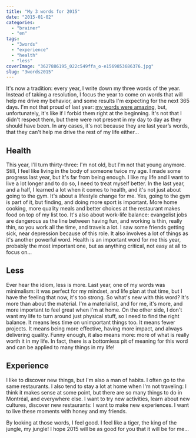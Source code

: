 ```yaml
---
title: "My 3 words for 2015"
date: "2015-01-02"
categories: 
  - "brainer"
  - "en"
tags: 
  - "3words"
  - "experience"
  - "health"
  - "less"
coverImage: "3627886195_022c549ffa_o-e1569853686376.jpg"
slug: "3words2015"
---
```


It's now a tradition: every year, I write down my three words of the year. Instead of taking a resolution, I focus the year to come on words that will help me drive my behavior, and some results I'm expecting for the next 365 days. I'm not that proud of last year: [my words were amazing](http://fred.dev/my-3-words-for-2014/ "My 3 words for 2014"), but, unfortunately, it's like if I forbid them right at the beginning. It's not that I didn't respect them, but there were not present in my day to day as they should have been. In any cases, it's not because they are last year’s words, that they can't help me drive the rest of my life either...

## Health

This year, I'll turn thirty-three: I'm not old, but I'm not that young anymore. Still, I feel like living in the body of someone twice my age. I made some progress last year, but it's far from being enough. I like my life and I want to live a lot longer and to do so, I need to treat myself better. In the last year, and a half, I learned a lot when it comes to health, and it's not just about going to the gym. It's about a lifestyle change for me. Yes, going to the gym is part of it, but finding, and doing more sport is important. More home cooking, more quality meals and better choices at the restaurant makes food on top of my list too. It's also about work-life balance: evangelist jobs are dangerous as the line between having fun, and working is thin, really thin, so you work all the time, and travels a lot. I saw some friends getting sick, near depression because of this role. It also involves a lot of things as it's another powerful word. Health is an important word for me this year, probably the most important one, but as anything critical, not easy at all to focus on...

## Less

Ever hear the idiom, less is more. Last year, one of my words was minimalism: it was perfect for my mindset, and life plan at that time, but I have the feeling that now, it's too strong. So what's new with this word? It's more than about the material. I'm a materialist, and for me, it's more, and more important to feel great when I'm at home. On the other side, I don't want my life to turn around just physical stuff, so I need to find the right balance. It means less time on unimportant things too. It means fewer projects. It means being more effective, having more impact, and always delivering quality. Funny enough, it also means more: more of what is really worth it in my life. In fact, there is a bottomless pit of meaning for this word and can be applied to many things in my life!

## Experience

I like to discover new things, but I'm also a man of habits. I often go to the same restaurants. I also tend to stay a lot at home when I'm not traveling: I think it makes sense at some point, but there are so many things to do in Montréal, and everywhere else. I want to try new activities, learn about new cultures, discover new restaurants: I want to make new experiences. I want to live these moments with honey and my friends.

By looking at those words, I feel good. I feel like a tiger, the king of the jungle, my jungle! I hope 2015 will be as good for you that it will be for me...
